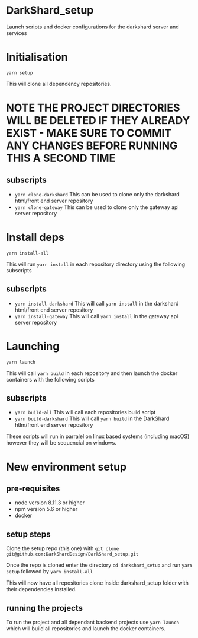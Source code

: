 # DarkShard_setup
Launch scripts and docker configurations for the darkshard server and services

# Initialisation
`yarn setup`

This will clone all dependency repositories. 
# NOTE THE PROJECT DIRECTORIES WILL BE DELETED IF THEY ALREADY EXIST - MAKE SURE TO COMMIT ANY CHANGES BEFORE RUNNING THIS A SECOND TIME
## subscripts
- `yarn clone-darkshard`
    This can be used to clone only the darkshard html/front end server repository
- `yarn clone-gateway`
    This can be used to clone only the gateway api server repository

# Install deps
`yarn install-all`

This will run `yarn install` in each repository directory using the following subscripts
## subscripts
- `yarn install-darkshard`
    This will call `yarn install` in the darkshard html/front end server repository
- `yarn install-gateway`
    This will call `yarn install` in the gateway api server repository

# Launching
`yarn launch`

This will call `yarn build` in each repository and then launch the docker containers with the following scripts
## subscripts
- `yarn build-all`
    This will call each repositories build script
- `yarn build-darkshard`
    This will call `yarn build` in the DarkShard htlm/front end server repository

These scripts will run in parralel on linux based systems (including macOS) however they will be sequencial on windows.

# New environment setup
## pre-requisites
- node version 8.11.3 or higher
- npm version 5.6 or higher
- docker

## setup steps
Clone the setup repo (this one) with `git clone git@github.com:DarkShardDesign/DarkShard_setup.git`

Once the repo is cloned enter the directory `cd darkshard_setup` and run `yarn setup` followed by `yarn install-all`

This will now have all repositories clone inside darkshard_setup folder with their dependencies installed.

## running the projects
To run the project and all dependant backend projects use `yarn launch` which will build all repositories and launch the docker containers.
